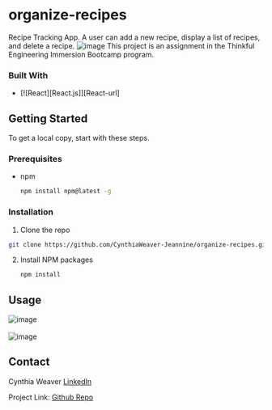 # organize-recipes

Recipe Tracking App. A user can add a new recipe, display a list of recipes, and delete a recipe.
![image](https://github.com/CynthiaWeaver-Jeannine/organize-recipes/assets/132491873/2de7a627-18e6-43c4-8cbf-44c3a7d39df9)
This project is an assignment in the Thinkful Engineering Immersion Bootcamp program.

### Built With
* [![React][React.js]][React-url]

## Getting Started

To get a local copy, start with these steps.

### Prerequisites
* npm
  ```sh
  npm install npm@latest -g
  ```

### Installation
1.  Clone the repo
   ```sh
  git clone https://github.com/CynthiaWeaver-Jeannine/organize-recipes.git
   ```
2. Install NPM packages
   ```sh
   npm install
   ```
## Usage
  ![image](https://github.com/CynthiaWeaver-Jeannine/organize-recipes/assets/132491873/cf8990cb-d146-4aa3-a9a7-a27202ea4f8c)
  <br/>
  <br/>
  ![image](https://github.com/CynthiaWeaver-Jeannine/organize-recipes/assets/132491873/e3140e0e-e405-4785-95c3-2756ce4efd59)

  ## Contact

Cynthia Weaver [LinkedIn](linkedin.com/in/cynthiajweaver-dev)

Project Link: [Github Repo](https://github.com/organize-recipes)



